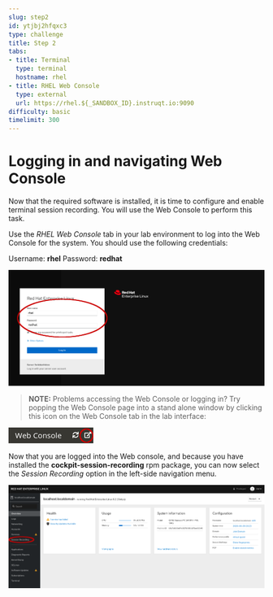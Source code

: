```yaml
---
slug: step2
id: ytjbj2hfqxc3
type: challenge
title: Step 2
tabs:
- title: Terminal
  type: terminal
  hostname: rhel
- title: RHEL Web Console
  type: external
  url: https://rhel.${_SANDBOX_ID}.instruqt.io:9090
difficulty: basic
timelimit: 300
---
```

# Logging in and navigating Web Console

Now that the required software is installed, it is time to configure and enable terminal session recording.  You will use the Web Console to perform this task.

Use the *RHEL Web Console* tab in your lab environment to log into the Web Console for the system.  You should use the following credentials:

Username: __rhel__
Password: __redhat__

![Web Console Login](../assets/Web-console-login.png)

>**NOTE:** Problems accessing the Web Console or logging in?  Try popping the Web Console page into a stand alone window by clicking this icon on the Web Console tab in the lab interface:

![Web Console Login](../assets/pop-out.png)

Now that you are logged into the Web console, and because you have installed
the __cockpit-session-recording__ rpm package, you can now select the
*Session Recording* option in the left-side navigation menu.

![Web Console Navigation](../assets/session-recording-option.png)



